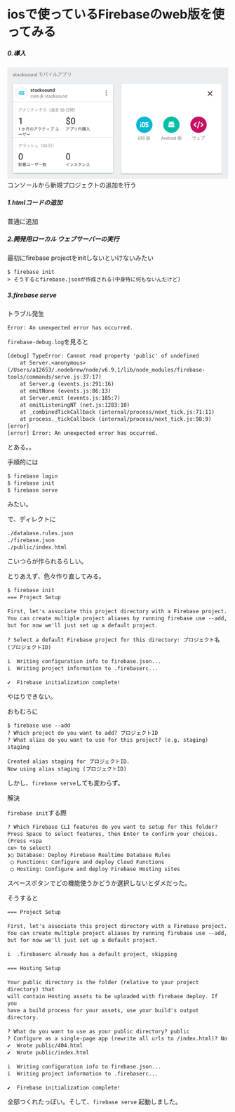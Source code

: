 # iosで使っているFirebaseのweb版を使ってみる

##### 0.導入
![](https://github.com/junichiroid/pages/blob/master/GCP/Firebase/sample/20170510_web/screenshot.png)  
コンソールから新規プロジェクトの追加を行う

##### 1.htmlコードの追加
普通に追加

##### 2.開発用ローカル ウェブサーバーの実行
最初にfirebase projectをinitしないといけないみたい
```
$ firebase init
> そうするとfirebase.jsonが作成される(中身特に何もないんだけど)
```

##### 3.firebase serve
トラブル発生
```
Error: An unexpected error has occurred.
```
`firebase-debug.log`を見ると
```
[debug] TypeError: Cannot read property 'public' of undefined
    at Server.<anonymous> (/Users/a12653/.nodebrew/node/v6.9.1/lib/node_modules/firebase-tools/commands/serve.js:37:17)
    at Server.g (events.js:291:16)
    at emitNone (events.js:86:13)
    at Server.emit (events.js:185:7)
    at emitListeningNT (net.js:1283:10)
    at _combinedTickCallback (internal/process/next_tick.js:71:11)
    at process._tickCallback (internal/process/next_tick.js:98:9)
[error]
[error] Error: An unexpected error has occurred.
```
とある。。

手順的には
```
$ firebase login
$ firebase init
$ firebase serve
```
みたい。

で、ディレクトに
```
./database.rules.json
./firebase.json
./public/index.html
```
こいつらが作られるらしい。

とりあえず、色々作り直してみる。
```
$ firebase init
=== Project Setup

First, let's associate this project directory with a Firebase project.
You can create multiple project aliases by running firebase use --add,
but for now we'll just set up a default project.

? Select a default Firebase project for this directory: プロジェクト名 (プロジェクトID)

i  Writing configuration info to firebase.json...
i  Writing project information to .firebaserc...

✔  Firebase initialization complete!
```
やはりできない。

おもむろに
```
$ firebase use --add
? Which project do you want to add? プロジェクトID
? What alias do you want to use for this project? (e.g. staging) staging

Created alias staging for プロジェクトID.
Now using alias staging (プロジェクトID)
```
しかし、`firebase serve`しても変わらず。

解決

`firebase init`する際
```
? Which Firebase CLI features do you want to setup for this folder? Press Space to select features, then Enter to confirm your choices. (Press <spa
ce> to select)
❯◯ Database: Deploy Firebase Realtime Database Rules
 ◯ Functions: Configure and deploy Cloud Functions
 ◯ Hosting: Configure and deploy Firebase Hosting sites
```
スペースボタンでどの機能使うかどうか選択しないとダメだった。

そうすると
```
=== Project Setup

First, let's associate this project directory with a Firebase project.
You can create multiple project aliases by running firebase use --add,
but for now we'll just set up a default project.

i  .firebaserc already has a default project, skipping

=== Hosting Setup

Your public directory is the folder (relative to your project directory) that
will contain Hosting assets to be uploaded with firebase deploy. If you
have a build process for your assets, use your build's output directory.

? What do you want to use as your public directory? public
? Configure as a single-page app (rewrite all urls to /index.html)? No
✔  Wrote public/404.html
✔  Wrote public/index.html

i  Writing configuration info to firebase.json...
i  Writing project information to .firebaserc...

✔  Firebase initialization complete!
```
全部つくれたっぽい。そして、`firebase serve` 起動しました。
